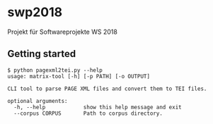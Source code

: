 # swp2018
Projekt für Softwareprojekte WS 2018


## Getting started
```
$ python pagexml2tei.py --help
usage: matrix-tool [-h] [-p PATH] [-o OUTPUT]

CLI tool to parse PAGE XML files and convert them to TEI files.

optional arguments:
  -h, --help            show this help message and exit
  --corpus CORPUS       Path to corpus directory.
```
